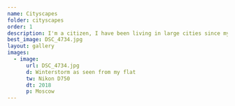 ```yaml
---
name: Cityscapes
folder: cityscapes
order: 1
description: I'm a citizen, I have been living in large cities since my birth, so that's the only thing readily available for me to shoot. Naturally, when I can I try to escape to the nature. But this gallery contains shots taken in various cities around the world.
best_image: DSC_4734.jpg
layout: gallery
images:
  - image:
      url: DSC_4734.jpg
      d: Winterstorm as seen from my flat
      tw: Nikon D750
      dt: 2018
      p: Moscow
---
```

